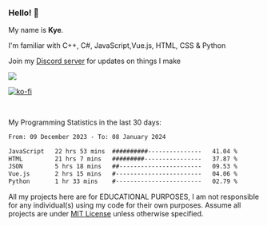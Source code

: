 ### Hello! 👋
My name is **Kye**.

I'm familiar with C++, C#, JavaScript,Vue.js, HTML, CSS & Python

Join my [Discord server](https://discord.gg/wjWwSgm7Ra) for updates on things I make

<a href="https://discord.gg/wjWwSgm7Ra"><img src="https://discord.com/api/guilds/1104598508020957244/widget.png?style=banner2"></a>

[![ko-fi](https://ko-fi.com/img/githubbutton_sm.svg)](https://ko-fi.com/Y8Y4D37MY)

<br>

My Programming Statistics in the last 30 days:
<!--START_SECTION:waka-->

```txt
From: 09 December 2023 - To: 08 January 2024

JavaScript   22 hrs 53 mins  ##########---------------   41.04 %
HTML         21 hrs 7 mins   #########----------------   37.87 %
JSON         5 hrs 18 mins   ##-----------------------   09.53 %
Vue.js       2 hrs 15 mins   #------------------------   04.06 %
Python       1 hr 33 mins    #------------------------   02.79 %
```

<!--END_SECTION:waka-->

All my projects here are for EDUCATIONAL PURPOSES, I am not responsible for any individual(s) using my code for their own purposes. Assume all projects are under [MIT License](https://opensource.org/licenses/MIT) unless otherwise specified.
